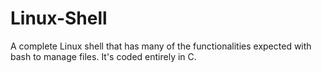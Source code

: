 # Linux-Shell
A complete Linux shell that has many of the functionalities expected with bash to manage files. It's coded entirely in C.
